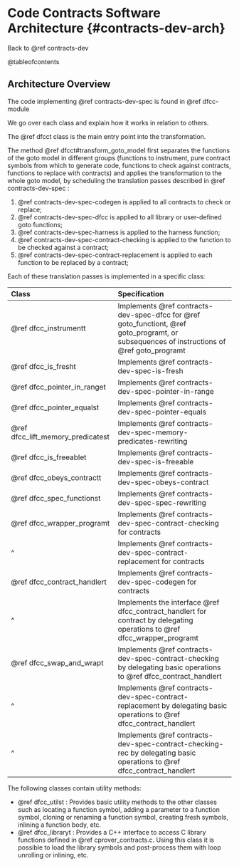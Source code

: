 # Code Contracts Software Architecture {#contracts-dev-arch}

Back to @ref contracts-dev

@tableofcontents

## Architecture Overview

The code implementing @ref contracts-dev-spec is found in @ref dfcc-module

We go over each class and explain how it works in relation to others.

The @ref dfcct class is the main entry point into the transformation.

The method @ref dfcct#transform_goto_model first separates the functions of the goto model in different groups (functions to instrument, pure contract symbols from which to generate code, functions to check against contracts, functions to replace with contracts) and applies the transformation
to the whole goto model, by scheduling the translation passes
described in @ref contracts-dev-spec :

1. @ref contracts-dev-spec-codegen is applied to all contracts to check or replace;
2. @ref contracts-dev-spec-dfcc is applied to all library or user-defined goto functions;
3. @ref contracts-dev-spec-harness is applied to the harness function;
4. @ref contracts-dev-spec-contract-checking is applied to the function to be checked against a contract;
5. @ref contracts-dev-spec-contract-replacement is applied to each function to be replaced by a contract;

Each of these translation passes is implemented in a specific class:

 Class                           | Specification
 :-------------------------------|:---------------------------------------
 @ref dfcc_instrumentt           | Implements @ref contracts-dev-spec-dfcc for @ref goto_functiont, @ref goto_programt, or subsequences of instructions of @ref goto_programt
 @ref dfcc_is_fresht             | Implements @ref contracts-dev-spec-is-fresh
 @ref dfcc_pointer_in_ranget     | Implements @ref contracts-dev-spec-pointer-in-range
 @ref dfcc_pointer_equalst       | Implements @ref contracts-dev-spec-pointer-equals
 @ref dfcc_lift_memory_predicatest | Implements @ref contracts-dev-spec-memory-predicates-rewriting
 @ref dfcc_is_freeablet          | Implements @ref contracts-dev-spec-is-freeable
 @ref dfcc_obeys_contractt       | Implements @ref contracts-dev-spec-obeys-contract
 @ref dfcc_spec_functionst       | Implements @ref contracts-dev-spec-spec-rewriting
 @ref dfcc_wrapper_programt  | Implements @ref contracts-dev-spec-contract-checking for contracts
 ^                               | Implements @ref contracts-dev-spec-contract-replacement for contracts
 @ref dfcc_contract_handlert | Implements @ref contracts-dev-spec-codegen for contracts
 ^                               | Implements the interface @ref dfcc_contract_handlert for contract by delegating operations to @ref dfcc_wrapper_programt
 @ref dfcc_swap_and_wrapt        | Implements @ref contracts-dev-spec-contract-checking by delegating basic operations to @ref dfcc_contract_handlert
 ^                               | Implements @ref contracts-dev-spec-contract-replacement by delegating basic operations to @ref dfcc_contract_handlert
 ^                               | Implements @ref contracts-dev-spec-contract-checking-rec by delegating basic operations to @ref dfcc_contract_handlert

The following classes contain utility methods:
- @ref dfcc_utilst : Provides basic utility methods to the other classes such as
  locating a function symbol, adding a parameter to a function symbol, cloning
  or renaming a function symbol, creating fresh symbols, inlining a function
  body, etc.
- @ref dfcc_libraryt : Provides a C++ interface to access C library functions
  defined in @ref cprover_contracts.c. Using this class it is possible to load
  the library symbols and post-process them with loop unrolling or inlining, etc.
